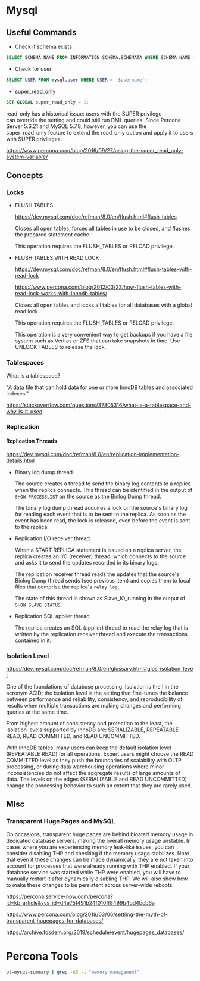 # Mysql

## Useful Commands

* Check if schema exists

```sql
SELECT SCHEMA_NAME FROM INFORMATION_SCHEMA.SCHEMATA WHERE SCHEMA_NAME = '$db'
```

* Check for user

```sql
SELECT USER FROM mysql.user WHERE USER = '$username';
```

* super_read_only

```sql
SET GLOBAL super_read_only = 1;
```

  read_only has a historical issue: users with the SUPER privilege can override the setting and could still run DML queries. Since Percona Server 5.6.21 and MySQL 5.7.8, however, you can use the super_read_only feature to extend the read_only  option and apply it to users with SUPER privileges.

  <https://www.percona.com/blog/2016/09/27/using-the-super_read_only-system-variable/>

## Concepts

### Locks

* FLUSH TABLES

  <https://dev.mysql.com/doc/refman/8.0/en/flush.html#flush-tables>

  Closes all open tables, forces all tables in use to be closed, and flushes the prepared statement cache.

  This operation requires the FLUSH_TABLES or RELOAD privilege.

* FLUSH TABLES WITH READ LOCK

  <https://dev.mysql.com/doc/refman/8.0/en/flush.html#flush-tables-with-read-lock>

  <https://www.percona.com/blog/2012/03/23/how-flush-tables-with-read-lock-works-with-innodb-tables/>

  Closes all open tables and locks all tables for all databases with a global read lock.

  This operation requires the FLUSH_TABLES or RELOAD privilege.

  This operation is a very convenient way to get backups if you have a file system such as Veritas or ZFS that can take snapshots in time. Use UNLOCK TABLES to release the lock.

### Tablespaces

What is a tablespace?

"A data file that can hold data for one or more InnoDB tables and associated indexes."

<https://stackoverflow.com/questions/37805316/what-is-a-tablespace-and-why-is-it-used>

### Replication

#### Replication Threads

<https://dev.mysql.com/doc/refman/8.0/en/replication-implementation-details.html>

* Binary log dump thread.

  The source creates a thread to send the binary log contents to a replica when the replica connects. This thread can be identified in the output of `SHOW PROCESSLIST` on the source as the Binlog Dump thread.

  The binary log dump thread acquires a lock on the source's binary log for reading each event that is to be sent to the replica. As soon as the event has been read, the lock is released, even before the event is sent to the replica.

* Replication I/O receiver thread.

  When a START REPLICA statement is issued on a replica server, the replica creates an I/O (receiver) thread, which connects to the source and asks it to send the updates recorded in its binary logs.

  The replication receiver thread reads the updates that the source's Binlog Dump thread sends (see previous item) and copies them to local files that comprise the replica's `relay log`.

  The state of this thread is shown as Slave_IO_running in the output of `SHOW SLAVE STATUS`.

* Replication SQL applier thread.

  The replica creates an SQL (applier) thread to read the relay log that is written by the replication receiver thread and execute the transactions contained in it.

### Isolation Level

  <https://dev.mysql.com/doc/refman/8.0/en/glossary.html#glos_isolation_level>

  One of the foundations of database processing. Isolation is the I in the acronym ACID; the isolation level is the setting that fine-tunes the balance between performance and reliability, consistency, and reproducibility of results when multiple transactions are making changes and performing queries at the same time.

  From highest amount of consistency and protection to the least, the isolation levels supported by InnoDB are: SERIALIZABLE, REPEATABLE READ, READ COMMITTED, and READ UNCOMMITTED.

  With InnoDB tables, many users can keep the default isolation level (REPEATABLE READ) for all operations. Expert users might choose the READ COMMITTED level as they push the boundaries of scalability with OLTP processing, or during data warehousing operations where minor inconsistencies do not affect the aggregate results of large amounts of data. The levels on the edges (SERIALIZABLE and READ UNCOMMITTED) change the processing behavior to such an extent that they are rarely used.


## Misc

### Transparent Huge Pages and MySQL

On occasions, transparent huge pages are behind bloated memory usage in dedicated database servers, making the overall memory usage unstable. In cases where you are experiencing memory leak-like issues, you can consider disabling THP and checking if the memory usage stabilizes. Note that even if these changes can be made dynamically, they are not taken into account for processes that were already running with THP enabled. If your database service was started while THP were enabled, you will have to manually restart it after dynamically disabling THP. We will also show how to make these changes to be persistent across server-wide reboots.

<https://percona.service-now.com/percona?id=kb_article&sys_id=d4e75f491b24f010ff8499b4bd4bcb6a>

<https://www.percona.com/blog/2019/03/06/settling-the-myth-of-transparent-hugepages-for-databases/>

<https://archive.fosdem.org/2019/schedule/event/hugepages_databases/>

# Percona Tools

```bash
pt-mysql-summary | grep -A5 -i "memory management"
```
